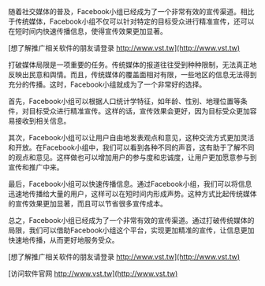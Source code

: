 随着社交媒体的普及，Facebook小组已经成为了一个非常有效的宣传渠道。相比于传统媒体，Facebook小组不仅可以针对特定的目标受众进行精准宣传，还可以在短时间内快速传播信息，使得宣传效果更加显著。

[想了解推广相关软件的朋友请登录 http://www.vst.tw](http://www.vst.tw)

打破媒体局限是一项重要的任务。传统媒体的报道往往受到种种限制，无法真正地反映出民意和舆情。而且，传统媒体的覆盖面相对有限，一些地区的信息无法得到充分的传播。这时，Facebook小组就成为了一个非常好的选择。

首先，Facebook小组可以根据人口统计学特征，如年龄、性别、地理位置等条件，对目标受众进行精准宣传。这样的话，宣传效果会更好，因为目标受众更加容易接收到相关信息。

其次，Facebook小组可以让用户自由地发表观点和意见，这种交流方式更加灵活和开放。在Facebook小组中，我们可以看到各种不同的声音，这有助于了解不同的观点和意见。这样做也可以增加用户的参与度和忠诚度，让用户更加愿意参与到宣传和推广中来。

最后，Facebook小组可以快速传播信息。通过Facebook小组，我们可以将信息迅速地传播给大量的用户，这样可以在短时间内形成声势。这种方式比起传统媒体的宣传效果更加显著，而且可以节省很多宣传成本。

总之，Facebook小组已经成为了一个非常有效的宣传渠道。通过打破传统媒体的局限，我们可以借助Facebook小组这个平台，实现更加精准的宣传，让信息更加快速地传播，从而更好地服务受众。

[想了解推广相关软件的朋友请登录 http://www.vst.tw](http://www.vst.tw)


[访问软件官网 http://www.vst.tw](http://www.vst.tw)
